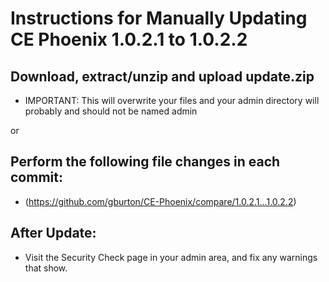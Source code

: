 # Instructions for Manually Updating CE Phoenix 1.0.2.1 to 1.0.2.2
## Download, extract/unzip and upload update.zip
* IMPORTANT: This will overwrite your files and your admin directory will probably and should not be named admin

or
## Perform the following file changes in each commit:
* (https://github.com/gburton/CE-Phoenix/compare/1.0.2.1...1.0.2.2)
## After Update:
* Visit the Security Check page in your admin area, and fix any warnings that show.